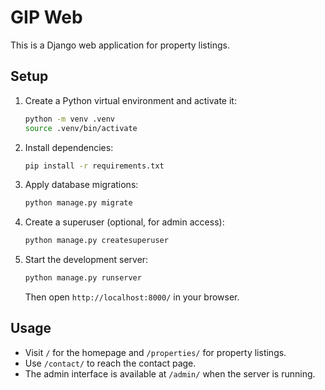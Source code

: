 # GIP Web

This is a Django web application for property listings.

## Setup

1. Create a Python virtual environment and activate it:
   ```bash
   python -m venv .venv
   source .venv/bin/activate
   ```
2. Install dependencies:
   ```bash
   pip install -r requirements.txt
   ```
3. Apply database migrations:
   ```bash
   python manage.py migrate
   ```
4. Create a superuser (optional, for admin access):
   ```bash
   python manage.py createsuperuser
   ```
5. Start the development server:
   ```bash
   python manage.py runserver
   ```
   Then open `http://localhost:8000/` in your browser.

## Usage

- Visit `/` for the homepage and `/properties/` for property listings.
- Use `/contact/` to reach the contact page.
- The admin interface is available at `/admin/` when the server is running.

